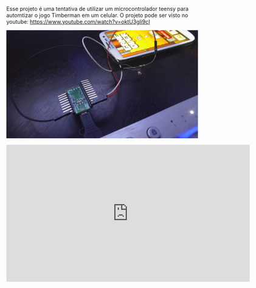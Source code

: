 Esse projeto é uma tentativa de utilizar um microcontrolador teensy para automtizar o jogo Timberman em um celular.
O projeto pode ser visto no youtube:
https://www.youtube.com/watch?v=oktU3gli9cI



![alt tag](https://github.com/LondrinaHackerClub/TimberBot/blob/master/15370127_1302572089799051_5391036059574993310_o.jpg)

<iframe width="640" height="360" src="https://www.youtube-nocookie.com/embed/oktU3gli9cI?rel=0&amp;showinfo=0" frameborder="0" allowfullscreen></iframe>
